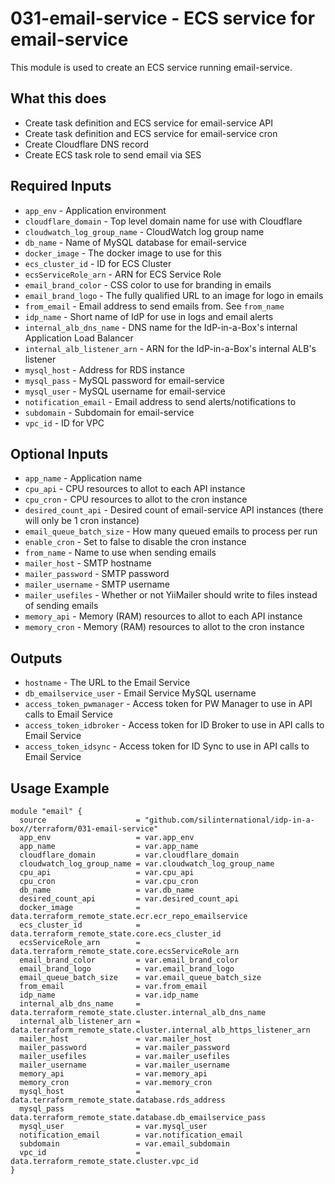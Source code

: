 # 031-email-service - ECS service for email-service
This module is used to create an ECS service running email-service.

## What this does

 - Create task definition and ECS service for email-service API
 - Create task definition and ECS service for email-service cron
 - Create Cloudflare DNS record
 - Create ECS task role to send email via SES

## Required Inputs

 - `app_env` - Application environment
 - `cloudflare_domain` - Top level domain name for use with Cloudflare
 - `cloudwatch_log_group_name` - CloudWatch log group name
 - `db_name` - Name of MySQL database for email-service
 - `docker_image` - The docker image to use for this
 - `ecs_cluster_id` - ID for ECS Cluster
 - `ecsServiceRole_arn` - ARN for ECS Service Role
 - `email_brand_color` - CSS color to use for branding in emails
 - `email_brand_logo` - The fully qualified URL to an image for logo in emails
 - `from_email` - Email address to send emails from. See `from_name`
 - `idp_name` - Short name of IdP for use in logs and email alerts
 - `internal_alb_dns_name` - DNS name for the IdP-in-a-Box's internal Application Load Balancer
 - `internal_alb_listener_arn` - ARN for the IdP-in-a-Box's internal ALB's listener
 - `mysql_host` - Address for RDS instance
 - `mysql_pass` - MySQL password for email-service
 - `mysql_user` - MySQL username for email-service
 - `notification_email` - Email address to send alerts/notifications to
 - `subdomain` - Subdomain for email-service
 - `vpc_id` - ID for VPC

## Optional Inputs

 - `app_name` - Application name
 - `cpu_api` - CPU resources to allot to each API instance
 - `cpu_cron` - CPU resources to allot to the cron instance
 - `desired_count_api` - Desired count of email-service API instances (there will only be 1 cron instance)
 - `email_queue_batch_size` - How many queued emails to process per run
 - `enable_cron` - Set to false to disable the cron instance
 - `from_name` - Name to use when sending emails
 - `mailer_host` - SMTP hostname
 - `mailer_password` - SMTP password
 - `mailer_username` - SMTP username
 - `mailer_usefiles` - Whether or not YiiMailer should write to files instead of sending emails
 - `memory_api` - Memory (RAM) resources to allot to each API instance
 - `memory_cron` - Memory (RAM) resources to allot to the cron instance

## Outputs

 - `hostname` - The URL to the Email Service
 - `db_emailservice_user` - Email Service MySQL username
 - `access_token_pwmanager` - Access token for PW Manager to use in API calls to Email Service
 - `access_token_idbroker` - Access token for ID Broker to use in API calls to Email Service
 - `access_token_idsync` - Access token for ID Sync to use in API calls to Email Service

## Usage Example

```hcl
module "email" {
  source                    = "github.com/silinternational/idp-in-a-box//terraform/031-email-service"
  app_env                   = var.app_env
  app_name                  = var.app_name
  cloudflare_domain         = var.cloudflare_domain
  cloudwatch_log_group_name = var.cloudwatch_log_group_name
  cpu_api                   = var.cpu_api
  cpu_cron                  = var.cpu_cron
  db_name                   = var.db_name
  desired_count_api         = var.desired_count_api
  docker_image              = data.terraform_remote_state.ecr.ecr_repo_emailservice
  ecs_cluster_id            = data.terraform_remote_state.core.ecs_cluster_id
  ecsServiceRole_arn        = data.terraform_remote_state.core.ecsServiceRole_arn
  email_brand_color         = var.email_brand_color
  email_brand_logo          = var.email_brand_logo
  email_queue_batch_size    = var.email_queue_batch_size
  from_email                = var.from_email
  idp_name                  = var.idp_name
  internal_alb_dns_name     = data.terraform_remote_state.cluster.internal_alb_dns_name
  internal_alb_listener_arn = data.terraform_remote_state.cluster.internal_alb_https_listener_arn
  mailer_host               = var.mailer_host
  mailer_password           = var.mailer_password
  mailer_usefiles           = var.mailer_usefiles
  mailer_username           = var.mailer_username
  memory_api                = var.memory_api
  memory_cron               = var.memory_cron
  mysql_host                = data.terraform_remote_state.database.rds_address
  mysql_pass                = data.terraform_remote_state.database.db_emailservice_pass
  mysql_user                = var.mysql_user
  notification_email        = var.notification_email
  subdomain                 = var.email_subdomain
  vpc_id                    = data.terraform_remote_state.cluster.vpc_id
}
```
